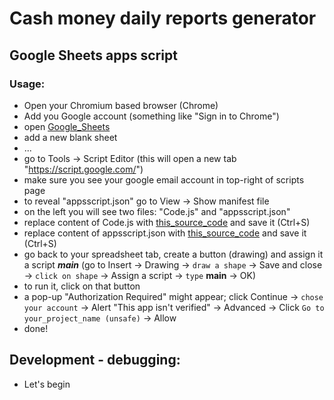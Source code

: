 # Cash money daily reports generator
## Google Sheets apps script 

### Usage:
- Open your Chromium based browser (Chrome)
- Add you Google account (something like "Sign in to Chrome")
- open [Google_Sheets](https://docs.google.com/spreadsheets/u/0/)
- add a new blank sheet
- ...
- go to Tools -> Script Editor (this will open a new tab "https://script.google.com/")
- make sure you see your google email account in top-right of scripts page
- to reveal "appsscript.json" go to View -> Show manifest file
- on the left you will see two files: "Code.js" and "appsscript.json"
- replace content of Code.js with [this_source_code](https://raw.githubusercontent.com/CosminEugenDinu/google-sheets-cash-money-report/master/src/Code.js?token=AIUO72HZW4QZBXJVQ6QDKYK7UU7PQ) and save it (Ctrl+S)
- replace content of appsscript.json with [this_source_code](https://raw.githubusercontent.com/CosminEugenDinu/google-sheets-cash-money-report/master/src/appsscript.json?token=AIUO72GGV2Q3GOEJABET56S7UU5QO) and save it (Ctrl+S)
- go back to your spreadsheet tab, create a button (drawing) and assign it a script ***main***
(go to Insert -> Drawing -> `draw a shape` -> Save and close -> `click on shape` -> Assign a script -> `type` **main** -> OK)
- to run it, click on that button
- a pop-up "Authorization Required" might appear; click Continue -> `chose your account` -> Alert "This app isn't verified" -> Advanced -> Click `Go to your_project_name (unsafe)` -> Allow
- done!

## Development - debugging:
- Let's begin
